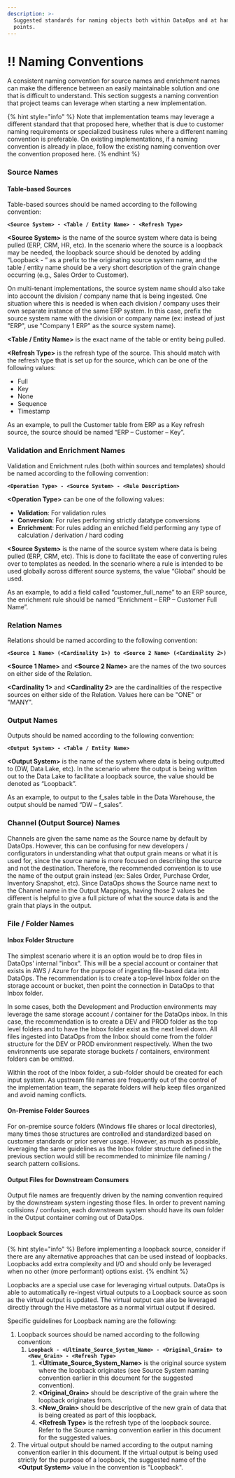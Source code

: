 ```yaml
---
description: >-
  Suggested standards for naming objects both within DataOps and at handoff
  points.
---
```


# !! Naming Conventions

A consistent naming convention for source names and enrichment names can make the difference between an easily maintainable solution and one that is difficult to understand.  This section suggests a naming convention that project teams can leverage when starting a new implementation.

{% hint style="info" %}
Note that implementation teams may leverage a different standard that that proposed here, whether that is due to customer naming requirements or specialized business rules where a different naming convention is preferable.  On existing implementations, if a naming convention is already in place, follow the existing naming convention over the convention proposed here.
{% endhint %}

### Source Names

#### Table-based Sources

Table-based sources should be named according to the following convention:

**`<Source System> - <Table / Entity Name> - <Refresh Type>`**

**&lt;Source System&gt;** is the name of the source system where data is being pulled \(ERP, CRM, HR, etc\). In the scenario where the source is a loopback may be needed, the loopback source should be denoted by adding “Loopback - ” as a prefix to the originating source system name, and the table / entity name should be a very short description of the grain change occurring \(e.g., Sales Order to Customer\).

On multi-tenant implementations, the source system name should also take into account the division / company name that is being ingested.  One situation where this is needed is when each division / company uses their own separate instance of the same ERP system.  In this case, prefix the source system name with the division or company name \(ex: instead of just "ERP", use "Company 1 ERP" as the source system name\).

**&lt;Table / Entity Name&gt;** is the exact name of the table or entity being pulled.

**&lt;Refresh Type&gt;** is the refresh type of the source. This should match with the refresh type that is set up for the source, which can be one of the following values:

* Full
* Key
* None
* Sequence
* Timestamp

As an example, to pull the Customer table from ERP as a Key refresh source, the source should be named “ERP – Customer – Key”.

### Validation and Enrichment Names

Validation and Enrichment rules \(both within sources and templates\) should be named according to the following convention:

**`<Operation Type> - <Source System> - <Rule Description>`**

**&lt;Operation Type&gt;** can be one of the following values:

* **Validation**: For validation rules
* **Conversion**: For rules performing strictly datatype conversions
* **Enrichment**: For rules adding an enriched field performing any type of calculation / derivation / hard coding

**&lt;Source System&gt;** is the name of the source system where data is being pulled \(ERP, CRM, etc\). This is done to facilitate the ease of converting rules over to templates as needed. In the scenario where a rule is intended to be used globally across different source systems, the value “Global” should be used.

As an example, to add a field called “customer\_full\_name” to an ERP source, the enrichment rule should be named “Enrichment – ERP – Customer Full Name”.

### Relation Names

Relations should be named according to the following convention:

**`<Source 1 Name> (<Cardinality 1>) to <Source 2 Name> (<Cardinality 2>)`**

**&lt;Source 1 Name&gt;** and **&lt;Source 2 Name&gt;** are the names of the two sources on either side of the Relation.

**&lt;Cardinality 1&gt;** and **&lt;Cardinality 2&gt;** are the cardinalities of the respective sources on either side of the Relation.  Values here can be "ONE" or "MANY".

### Output Names

Outputs should be named according to the following convention:

**`<Output System> - <Table / Entity Name>`**

**&lt;Output System&gt;** is the name of the system where data is being outputted to \(DW, Data Lake, etc\). In the scenario where the output is being written out to the Data Lake to facilitate a loopback source, the value should be denoted as “Loopback”.

As an example, to output to the f\_sales table in the Data Warehouse, the output should be named “DW – f\_sales”.

### Channel \(Output Source\) Names

Channels are given the same name as the Source name by default by DataOps.  However, this can be confusing for new developers / configurators in understanding what that output grain means or what it is used for, since the source name is more focused on describing the source and not the destination.  Therefore, the recommended convention is to use the name of the output grain instead \(ex: Sales Order, Purchase Order, Inventory Snapshot, etc\).  Since DataOps shows the Source name next to the Channel name in the Output Mappings, having those 2 values be different is helpful to give a full picture of what the source data is and the grain that plays in the output.

### File / Folder Names

#### Inbox Folder Structure

The simplest scenario where it is an option would be to drop files in DataOps' internal "inbox".  This will be a special account or container that exists in AWS / Azure for the purpose of ingesting file-based data into DataOps.  The recommendation is to create a top-level Inbox folder on the storage account or bucket, then point the connection in DataOps to that Inbox folder.

In some cases, both the Development and Production environments may leverage the same storage account / container for the DataOps inbox.  In this case, the recommendation is to create a DEV and PROD folder as the top level folders and to have the Inbox folder exist as the next level down.  All files ingested into DataOps from the Inbox should come from the folder structure for the DEV or PROD environment respectively.  When the two environments use separate storage buckets / containers, environment folders can be omitted.

Within the root of the Inbox folder, a sub-folder should be created for each input system.  As upstream file names are frequently out of the control of the implementation team, the separate folders will help keep files organized and avoid naming conflicts.

#### On-Premise Folder Sources

For on-premise source folders \(Windows file shares or local directories\), many times those structures are controlled and standardized based on customer standards or prior server usage.  However, as much as possible, leveraging the same guidelines as the Inbox folder structure defined in the previous section would still be recommended to minimize file naming / search pattern collisions.

#### Output Files for Downstream Consumers

Output file names are frequently driven by the naming convention required by the downstream system ingesting those files.  In order to prevent naming collisions / confusion, each downstream system should have its own folder in the Output container coming out of DataOps.

#### Loopback Sources

{% hint style="info" %}
Before implementing a loopback source, consider if there are any alternative approaches that can be used instead of loopbacks.  Loopbacks add extra complexity and I/O and should only be leveraged when no other \(more performant\) options exist.
{% endhint %}

Loopbacks are a special use case for leveraging virtual outputs.  DataOps is able to automatically re-ingest virtual outputs to a Loopback source as soon as the virtual output is updated.  The virtual output can also be leveraged directly through the Hive metastore as a normal virtual output if desired.

Specific guidelines for Loopback naming are the following:

1. Loopback sources should be named according to the following convention:
   1. **`Loopback - <Ultimate_Source_System_Name> - <Original_Grain> to <New_Grain> - <Refresh Type>`**
      1. **&lt;Ultimate\_Source\_System\_Name&gt;** is the original source system where the loopback originates \(see Source System naming convention earlier in this document for the suggested convention\).
      2. **&lt;Original\_Grain&gt;** should be descriptive of the grain where the loopback originates from.
      3. **&lt;New\_Grain&gt;** should be descriptive of the new grain of data that is being created as part of this loopback.
      4. **&lt;Refresh Type&gt;** is the refresh type of the loopback source.  Refer to the Source naming convention earlier in this document for the suggested values.
2. The virtual output should be named according to the output naming convention earlier in this document.  If the virtual output is being used strictly for the purpose of a loopback, the suggested name of the **&lt;Output System&gt;** value in the convention is "Loopback".

